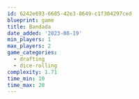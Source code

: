 ```yaml
---
id: 6242e693-6685-42e3-8649-c1f304297ced
blueprint: game
title: Bandada
date_added: '2023-08-19'
min_players: 1
max_players: 2
game_categories:
  - drafting
  - dice-rolling
complexity: 1.71
time_min: 10
time_max: 20
---
```

